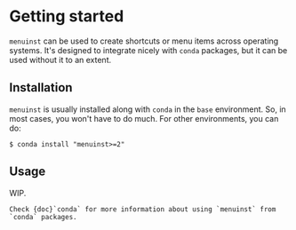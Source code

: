 # Getting started

`menuinst` can be used to create shortcuts or menu items across operating systems.
It's designed to integrate nicely with `conda` packages, 
but it can be used without it to an extent.

## Installation

`menuinst` is usually installed along with `conda` in the `base` environment.
So, in most cases, you won't have to do much. For other environments, you can do:

```console
$ conda install "menuinst>=2"
```
## Usage

WIP.

```{seealso}
Check {doc}`conda` for more information about using `menuinst` from `conda` packages.
```
